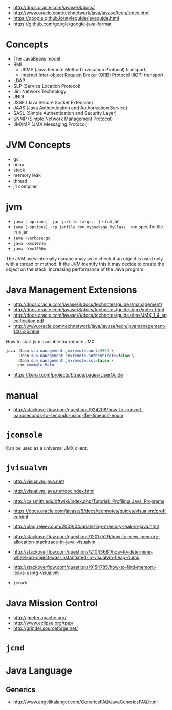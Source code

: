 - http://docs.oracle.com/javase/8/docs/
- http://www.oracle.com/technetwork/java/javase/tech/index.html
- https://google.github.io/styleguide/javaguide.html
- https://github.com/google/google-java-format

# Concepts
- The JavaBeans model
- RMI
    + JRMP (Java Remote Method Invocation Protocol) transport.
    + Internet Inter-object Request Broker (ORB) Protocol (IIOP) transport.
- LDAP
- SLP (Service Location Protocol)
- Jini Network Technology
- JNDI
- JSSE (Java Secure Socket Extension)
- JAAS (Java Authentication and Authorization Service)
- SASL (Simple Authentication and Security Layer)
- SNMP (Simple Network Management Protocol)
- JMXMP (JMX Messaging Protocol)

# JVM Concepts
- gc
- heap
- stack
- memory leak
- thread
- jit compiler

# jvm
- `java [-options] -jar jarfile [args...]` - run jar
- `java [-options] -cp jarfile com.mypackage.MyClass` - run specific file in a jar
- `java -verbose:gc`
- `java -Xms1024m`
- `java -Xmx1800m`

The JVM uses internally escape analysis to check if an object is used only with a thread or method. If the JVM identify this it may decide to create the object on the stack, increasing performance of the Java program.

# Java Management Extensions
- http://docs.oracle.com/javase/8/docs/technotes/guides/management/
- http://docs.oracle.com/javase/8/docs/technotes/guides/jmx/index.html
- http://docs.oracle.com/javase/8/docs/technotes/guides/jmx/JMX_1_4_specification.pdf
- http://www.oracle.com/technetwork/java/javase/tech/javamanagement-140525.html

How to start jvm available for remote JMX
```java
java -Dcom.sun.management.jmxremote.port=9999 \
     -Dcom.sun.management.jmxremote.authenticate=false \
     -Dcom.sun.management.jmxremote.ssl=false \
     com.example.Main
```

- https://kenai.com/projects/btrace/pages/UserGuide

# manual
- http://stackoverflow.com/questions/924208/how-to-convert-nanoseconds-to-seconds-using-the-timeunit-enum

# `jconsole`
Can be used as a universal JMX client.

# `jvisualvm`
- http://visualvm.java.net/
- http://visualvm.java.net/docindex.html
- http://cs.smith.edu/dftwiki/index.php/Tutorial:_Profiling_Java_Programs
- https://docs.oracle.com/javase/8/docs/technotes/guides/visualvm/profiler.html
- http://blog.rejeev.com/2009/04/analyzing-memory-leak-in-java.html
- http://stackoverflow.com/questions/12017529/how-to-view-memory-allocation-stacktrace-in-java-visualvm
- http://stackoverflow.com/questions/21043681/how-to-determine-where-an-object-was-instantiated-in-visualvm-heap-dump
- http://stackoverflow.com/questions/9154785/how-to-find-memory-leaks-using-visualvm

- `jstack`

# Java Mission Control

- http://jmeter.apache.org/
- http://www.eclipse.org/tptp/
- http://grinder.sourceforge.net/

# `jcmd`

# Java Language
## Generics
- http://www.angelikalanger.com/GenericsFAQ/JavaGenericsFAQ.html

